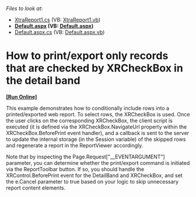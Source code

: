 <!-- default file list -->
*Files to look at*:

* [XtraReport1.cs](./CS/WebSite/App_Code/XtraReport1.cs) (VB: [XtraReport1.vb](./VB/WebSite/App_Code/XtraReport1.vb))
* **[Default.aspx](./CS/WebSite/Default.aspx) (VB: [Default.aspx](./VB/WebSite/Default.aspx))**
* [Default.aspx.cs](./CS/WebSite/Default.aspx.cs) (VB: [Default.aspx.vb](./VB/WebSite/Default.aspx.vb))
<!-- default file list end -->
# How to print/export only records that are checked by XRCheckBox in the detail band
<!-- run online -->
**[[Run Online]](https://codecentral.devexpress.com/e1739/)**
<!-- run online end -->


<p>This example demonstrates how to conditionally include rows into a printed/exported web report. To select rows, the XRCheckBox is used. Once the user clicks on the corresponding XRCheckBox, the client script is executed (it is defined via the XRCheckBox.NavigateUrl property within the XRCheckBox.BeforePrint event handler), and a callback is sent to the server to update the internal storage (in the Session variable) of the skipped rows and regenerate a report in the ReportViewer accordingly. </p><p>Note that by inspecting the Page.Request["__EVENTARGUMENT"] parameter, you can determine whether the print/export command is initiated via the ReportToolbar button. If so, you should handle the XRControl.BeforePrint event for the DetailBand and XRCheckBox, and set the e.Cancel parameter to true based on your logic to skip unnecessary report content elements.</p>

<br/>


